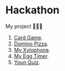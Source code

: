# Hackathon
My project 🧑🏼‍💻


1) [Card Game](https://github.com/ByoungilYoun/Hackathon/tree/master/CardGame/CardGame).  
2) [Domino Pizza](https://www.notion.so/byoungilyoun/4-Domino-Pizza-App-f71d0178b7774669b2c7da0a51f63cee).  
3) [My Xylophone](https://www.notion.so/byoungilyoun/5-My-Xylophone-fe22ed669a554c29b04bd4b2ad9be57a).  
4) [My Egg Timer](https://www.notion.so/byoungilyoun/6-My-Egg-Timer-3b47160aa0374d1cb363fead67678732).  
5) [Youn Quiz](https://www.notion.so/byoungilyoun/8-Youn-Quiz-b9978adf9a4c4850bd19e5389983012c).  



